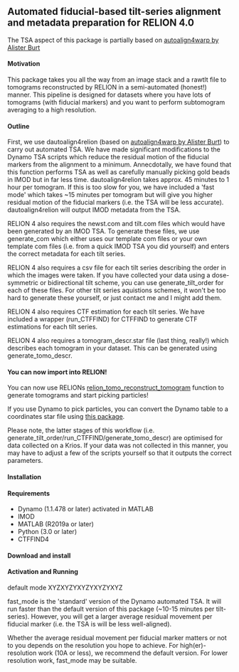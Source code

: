 ## Automated fiducial-based tilt-series alignment and metadata preparation for RELION 4.0 

The TSA aspect of this package is partially based on [autoalign4warp by Alister Burt](https://github.com/alisterburt/autoalign_dynamo)

#### Motivation

This package takes you all the way from an image stack and a rawtlt file to tomograms reconstructed by RELION in a semi-automated (honest!) manner. This pipeline is designed for datasets where you have lots of tomograms (with fiducial markers) and you want to perform subtomogram averaging to a high resolution.

#### Outline

First, we use dautoalign4relion (based on [autoalign4warp by Alister Burt](https://github.com/alisterburt/autoalign_dynamo)) to carry out automated TSA. We have made significant modifications to the Dynamo TSA scripts which reduce the residual motion of the fiducial markers from the alignment to a minimum. Annecdotally, we have found that this function performs TSA as well as carefully manually picking gold beads in IMOD but in far less time. dautoalign4relion takes approx. 45 minutes to 1 hour per tomogram. If this is too slow for you, we have included a 'fast mode' which takes ~15 minutes per tomogram but will give you higher residual motion of the fiducial markers (i.e. the TSA will be less accurate). dautoalign4relion will output IMOD metadata from the TSA. 

RELION 4 also requires the newst.com and tilt.com files which would have been generated by an IMOD TSA. To generate these files, we use generate_com which either uses our template com files or your own template com files (i.e. from a quick IMOD TSA you did yourself) and enters the correct metadata for each tilt series. 

RELION 4 also requires a csv file for each tilt series describing the order in which the images were taken. If you have collected your data using a dose-symmetric or bidirectional tilt scheme, you can use generate_tilt_order for each of these files. For other tilt series aquistions schemes, it won't be too hard to generate these yourself, or just contact me and I might add them.

RELION 4 also requires CTF estimation for each tilt series. We have included a wrapper (run_CTFFIND) for CTFFIND to generate CTF estimations for each tilt series.

RELION 4 also requires a tomogram_descr.star file (last thing, really!) which describes each tomogram in your dataset. This can be generated using generate_tomo_descr.

#### You can now import into RELION! 

You can now use RELIONs [relion_tomo_reconstruct_tomogram](https://relion.readthedocs.io/en/release-4.0/Reference/STA/Programs/reconstruct_tomogram.html#program-tomo-reconstruct-tomogram) function to generate tomograms and start picking particles! 

If you use Dynamo to pick particles, you can convert the Dynamo table to a coordinates star file using [this package](https://github.com/EuanPyle/dynamo2relion).

Please note, the latter stages of this workflow (i.e. generate_tilt_order/run_CTFFIND/generate_tomo_descr) are optimised for data collected on a Krios. If your data was not collected in this manner, you may have to adjust a few of the scripts yourself so that it outputs the correct parameters.

#### Installation
#### Requirements
- Dynamo (1.1.478 or later) activated in MATLAB
- IMOD
- MATLAB (R2019a or later)
- Python (3.0 or later)
- CTFFIND4

#### Download and install

#### Activation and Running

default mode XYZXYZYXYZYXYZYXYZ

fast_mode is the 'standard' version of the Dynamo automated TSA. It will run faster than the default version of this package (~10-15 minutes per tilt-series). However, you will get a larger average residual movement per fiducial marker (i.e. the TSA is will be less well-aligned).

Whether the average residual movement per fiducial marker matters or not to you depends on the resolution you hope to achieve. For high(er)-resolution work (10A or less), we recommend the default version. For lower resolution work, fast_mode may be suitable.

